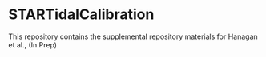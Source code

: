 # STARTidalCalibration
This repository contains the supplemental repository materials for Hanagan et al., (In Prep)
